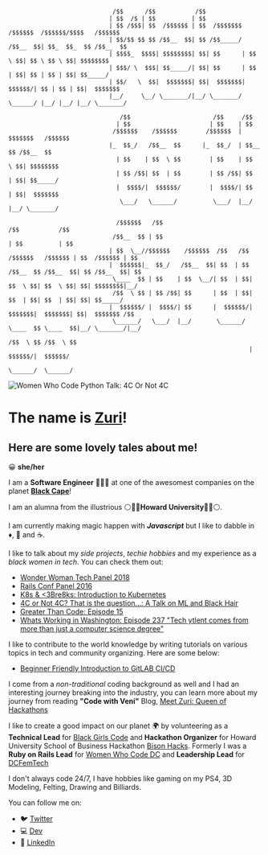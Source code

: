 ```
                             /$$      /$$           /$$
                            | $$  /$ | $$          | $$
                            | $$ /$$$| $$  /$$$$$$ | $$  /$$$$$$$  /$$$$$$  /$$$$$$/$$$$   /$$$$$$
                            | $$/$$ $$ $$ /$$__  $$| $$ /$$_____/ /$$__  $$| $$_  $$_  $$ /$$__  $$
                            | $$$$_  $$$$| $$$$$$$$| $$| $$      | $$  \ $$| $$ \ $$ \ $$| $$$$$$$$
                            | $$$/ \  $$$| $$_____/| $$| $$      | $$  | $$| $$ | $$ | $$| $$_____/
                            | $$/   \  $$|  $$$$$$$| $$|  $$$$$$$|  $$$$$$/| $$ | $$ | $$|  $$$$$$$
                            |__/     \__/ \_______/|__/ \_______/ \______/ |__/ |__/ |__/ \_______/

                               /$$                       /$$     /$$
                              | $$                      | $$    | $$
                             /$$$$$$    /$$$$$$        /$$$$$$  | $$$$$$$   /$$$$$$
                            |_  $$_/   /$$__  $$      |_  $$_/  | $$__  $$ /$$__  $$
                              | $$    | $$  \ $$        | $$    | $$  \ $$| $$$$$$$$
                              | $$ /$$| $$  | $$        | $$ /$$| $$  | $$| $$_____/
                              |  $$$$/|  $$$$$$/        |  $$$$/| $$  | $$|  $$$$$$$
                               \___/   \______/          \___/  |__/  |__/ \_______/

                              /$$$$$$   /$$                                             /$$           /$$
                             /$$__  $$ | $$                                            | $$          | $$
                            | $$  \__//$$$$$$    /$$$$$$  /$$   /$$  /$$$$$$   /$$$$$$ | $$  /$$$$$$ | $$
                            |  $$$$$$|_  $$_/   /$$__  $$| $$  | $$ /$$__  $$ /$$__  $$| $$ /$$__  $$| $$
                             \____  $$ | $$    | $$  \__/| $$  | $$| $$  \ $$| $$  \ $$| $$| $$$$$$$$|__/
                             /$$  \ $$ | $$ /$$| $$      | $$  | $$| $$  | $$| $$  | $$| $$| $$_____/
                            |  $$$$$$/ |  $$$$/| $$      |  $$$$$$/|  $$$$$$$|  $$$$$$$| $$|  $$$$$$$ /$$
                             \______/   \___/  |__/       \______/  \____  $$ \____  $$|__/ \_______/|__/
                                                                    /$$  \ $$ /$$  \ $$
                                                                   |  $$$$$$/|  $$$$$$/
                                                                    \______/  \______/
```
![Women Who Code Python Talk: 4C Or Not 4C ](https://github.com/thestrugglingblack/thestrugglingblack/blob/master/assets/IMG_2637.jpeg)

# The name is [Zuri](http://www.zurihunter.com)! 

## Here are some lovely tales about me!
😀 **she/her**

I am a **Software Engineer** 👩🏾‍💻 at one of the awesomest companies on the planet **[Black Cape](http://www.blackcape.io)**! 

I am an alumna from the illustrious ⚪️🔵🔴**Howard University**🔴🔵⚪.️

I am currently making magic happen with **_Javascript_** but I like to dabble in ♦️, 🐍 and ☕️.

I like to talk about my _side projects_, _techie hobbies_ and my experience as a _black women in tech_. You can check them out:
* [Wonder Woman Tech Panel 2018](https://wonderwomentech.com/speaker/zuri-hunter/)
* [Rails Conf Panel 2016](https://confreaks.tv/presenters/zuri-hunter)
* [K8s & <3Bre8ks: Introduction to Kubernetes](https://www.youtube.com/watch?v=nzvuGhjk7Ns&t=2s)
* [4C or Not 4C? That is the question...: A Talk on ML and Black Hair](https://www.youtube.com/watch?v=LtqaumBsuPM)
* [Greater Than Code: Episode 15](http://podbay.fm/show/1163023878/e/1484177065?autostart=1)
* [Whats Working in Washington: Episode 237 "Tech ytlent comes from more than just a computer science degree"](https://admin.podcastone.com/episode/Whats-Working-in-Washington---Ep-237---Tech-talent-comes-from-more-than-just-a-computer-science-degree---Zuri-Hunter)

I like to contribute to the world knowledge by writing tutorials on various topics in tech and community organizing. Here are some below:
* [Beginner Friendly Introduction to GitLAB CI/CD](https://dev.to/zurihunter/beginner-friendly-introduction-to-gitlabcicd-4p5a)

I come from a _non-traditional_ coding background as well and I had an interesting journey breaking into the industry, you can learn more about my journey from reading **"Code with Veni"** Blog, [Meet Zuri: Queen of Hackathons](http://blog.codewithveni.com/meet-zuri-queen-hackathons/)

I like to create a good impact on our planet 🌍 by volunteering as a **Technical Lead** for [Black Girls Code](http://www.blackgirlscode.org) and **Hackathon Organizer** for Howard University School of Business Hackathon [Bison Hacks](http://www.bisonhacks.com). Formerly I was a **Ruby on Rails Lead** for [Women Who Code DC](https://www.meetup.com/Women-Who-Code-DC) and **Leadership Lead** for [DCFemTech](http://www.dcfemtech.org)

I don't always code 24/7, I have hobbies like gaming on my PS4, 3D Modeling, Felting, Drawing and Billiards.

You can follow me on:
* 🐦 [Twitter](https://twitter.com/ZuriHunter)
* 💻 [Dev](https://dev.to/zurihunter)
* 💼 [LinkedIn](https://www.linkedin.com/in/zuri-hunter-748ba514/)


